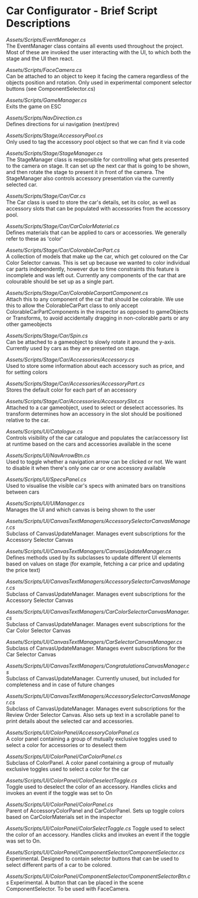 # Car Configurator - Brief Script Descriptions

_Assets/Scripts/EventManager.cs_<br />
The EventManager class contains all events used throughout the project. Most of these are invoked the user interacting with the UI, to which both the stage and the UI then react.

_Assets/Scripts/FaceCamera.cs_<br />
Can be attached to an object to keep it facing the camera regardless of the objects position and rotation. Only used in experimental component selector buttons (see ComponentSelector.cs)

_Assets/Scripts/GameManager.cs_<br />
Exits the game on ESC

_Assets/Scripts/NavDirection.cs_<br />
Defines directions for ui navigation (next/prev)

_Assets/Scripts/Stage/AccessoryPool.cs_<br />
Only used to tag the accessory pool object so that we can find it via code

_Assets/Scripts/Stage/StageManager.cs_<br />
The StageManager class is responsible for controlling what gets presented to the camera on stage. It can set up the next car that is going to be shown, and then rotate the stage to present it in front of the camera. The StageManager also controls accessory presentation via the currently selected car.

_Assets/Scripts/Stage/Car/Car.cs_<br />
The Car class is used to store the car's details, set its color, as well as accessory slots that can be populated with accessories from the accessory pool.

_Assets/Scripts/Stage/Car/CarColorMaterial.cs_<br />
Defines materials that can be applied to cars or accessories. We generally refer to these as 'color'

_Assets/Scripts/Stage/Car/ColorableCarPart.cs_<br />
A collection of models that make up the car, which get coloured on the Car Color Selector canvas. This is set up because we wanted to color individual car parts independently, however due to time constraints this feature is incomplete and was left out. Currently any components of the car that are colourable should be set up as a single part.

_Assets/Scripts/Stage/Car/ColorableCarpartComponent.cs_<br />
Attach this to any component of the car that should be colorable. We use this to allow the ColorableCarPart class to only accept ColorableCarPartComponents in the inspector as opposed to gameObjects or Transforms, to avoid accidentally dragging in non-colorable parts or any other gameobjects

_Assets/Scripts/Stage/Car/Spin.cs_<br />
Can be attached to a gameobject to slowly rotate it around the y-axis. Currently used by cars as they are presented on stage.

_Assets/Scripts/Stage/Car/Accessories/Accessory.cs_<br />
Used to store some information about each accessory such as price, and for setting colors

_Assets/Scripts/Stage/Car/Accessories/AccessoryPart.cs_<br />
Stores the default color for each part of an accessory

_Assets/Scripts/Stage/Car/Accessories/AccessorySlot.cs_<br />
Attached to a car gameobject, used to select or deselect accessories. Its transform determines how an accessory in the slot should be positioned relative to the car.

_Assets/Scripts/UI/Catalogue.cs_<br />
Controls visibility of the car catalogue and populates the car/accessory list at runtime based on the cars and accessories available in the scene

_Assets/Scripts/UI/NavArrowBtn.cs_<br />
Used to toggle whether a navigation arrow can be clicked or not. We want to disable it when there's only one car or one accessory available

_Assets/Scripts/UI/SpecsPanel.cs_<br />
Used to visualise the visible car's specs with animated bars on transitions between cars

_Assets/Scripts/UI/UIManager.cs_<br />
Manages the UI and which canvas is being shown to the user

_Assets/Scripts/UI/CanvasTextManagers/AccessorySelectorCanvasManager.cs_<br />
Subclass of CanvasUpdateManager. Manages event subscriptions for the Accessory Selector Canvas

_Assets/Scripts/UI/CanvasTextManagers/CanvasUpdateManager.cs_<br />
Defines methods used by its subclasses to update different UI elements based on values on stage (for example, fetching a car price and updating the price text)

_Assets/Scripts/UI/CanvasTextManagers/AccessorySelectorCanvasManager.cs_<br />
Subclass of CanvasUpdateManager. Manages event subscriptions for the Accessory Selector Canvas

_Assets/Scripts/UI/CanvasTextManagers/CarColorSelectorCanvasManager.cs_<br />
Subclass of CanvasUpdateManager. Manages event subscriptions for the Car Color Selector Canvas

_Assets/Scripts/UI/CanvasTextManagers/CarSelectorCanvasManager.cs_<br />
Subclass of CanvasUpdateManager. Manages event subscriptions for the Car Selector Canvas

_Assets/Scripts/UI/CanvasTextManagers/CongratulationsCanvasManager.cs_<br />
Subclass of CanvasUpdateManager. Currently unused, but included for completeness and in case of future changes

_Assets/Scripts/UI/CanvasTextManagers/AccessorySelectorCanvasManager.cs_<br />
Subclass of CanvasUpdateManager. Manages event subscriptions for the Review Order Selector Canvas. Also sets up text in a scrollable panel to print details about the selected car and accessories.

_Assets/Scripts/UI/ColorPanel/AccessoryColorPanel.cs_<br />
A color panel containing a group of mutually exclusive toggles used to select a color for accessories or to deselect them

_Assets/Scripts/UI/ColorPanel/CarColorPanel.cs_<br />
Subclass of ColorPanel. A color panel containing a group of mutually exclusive toggles used to select a color for the car

_Assets/Scripts/UI/ColorPanel/ColorDeselectToggle.cs_<br />
Toggle used to deselect the color of an accessory. Handles clicks and invokes an event if the toggle was set to On

_Assets/Scripts/UI/ColorPanel/ColorPanel.cs_<br />
Parent of AccessoryColorPanel and CarColorPanel. Sets up toggle colors based on CarColorMaterials set in the inspector

_Assets/Scripts/UI/ColorPanel/ColorSelectToggle.cs_
Toggle used to select the color of an accessory. Handles clicks and invokes an event if the toggle was set to On. 

_Assets/Scripts/UI/ColorPanel/ComponentSelector/ComponentSelector.cs_
Experimental. Designed to contain selector buttons that can be used to select different parts of a car to be colored. 

_Assets/Scripts/UI/ColorPanel/ComponentSelector/ComponentSelectorBtn.cs_
Experimental. A button that can be placed in the scene ComponentSelector. To be used with FaceCamera.

